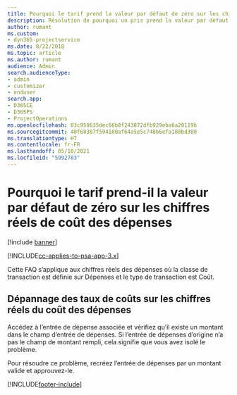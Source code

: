 ```yaml
---
title: Pourquoi le tarif prend la valeur par défaut de zéro sur les chiffres réels de coût des dépenses ?
description: Résolution de pourquoi un pris prend la valeur par défaut de 0 sur les chiffres réels de coût des dépenses.
author: rumant
ms.custom:
- dyn365-projectservice
ms.date: 8/22/2018
ms.topic: article
ms.author: rumant
audience: Admin
search.audienceType:
- admin
- customizer
- enduser
search.app:
- D365CE
- D365PS
- ProjectOperations
ms.openlocfilehash: 03c958635dec66b0f243872dfb929eba6a20119b
ms.sourcegitcommit: 40f68387f594180af64a5e5c748b6efa188bd300
ms.translationtype: HT
ms.contentlocale: fr-FR
ms.lasthandoff: 05/10/2021
ms.locfileid: "5992783"
---
```

# <a name="why-is-the-price-defaulting-to-zero-on-expense-cost-actuals"></a>Pourquoi le tarif prend-il la valeur par défaut de zéro sur les chiffres réels de coût des dépenses

[!include [banner](../includes/psa-now-project-operations.md)]

[!INCLUDE[cc-applies-to-psa-app-3.x](../includes/cc-applies-to-psa-app-3x.md)]

Cette FAQ s’applique aux chiffres réels des dépenses où la classe de transaction est définie sur Dépenses et le type de transaction est Coût.

## <a name="troubleshooting-cost-rates-on-expense-cost-actuals"></a>Dépannage des taux de coûts sur les chiffres réels du coût des dépenses

Accédez à l’entrée de dépense associée et vérifiez qu’il existe un montant dans le champ d’entrée de dépenses. Si l’entrée de dépenses d’origine n’a pas le champ de montant rempli, cela signifie que vous avez isolé le problème.
 
Pour résoudre ce problème, recréez l’entrée de dépenses par un montant valide et approuvez-le.


[!INCLUDE[footer-include](../includes/footer-banner.md)]